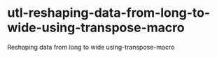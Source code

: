 # utl-reshaping-data-from-long-to-wide-using-transpose-macro
Reshaping data from long to wide using-transpose-macro   
